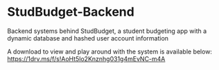 # StudBudget-Backend
Backend systems behind StudBudget, a student budgeting app with a dynamic database and hashed user account information

A download to view and play around with the system is available below:
https://1drv.ms/f/s!AoHt5lo2Knznhg031g4mEvNC-m4A
